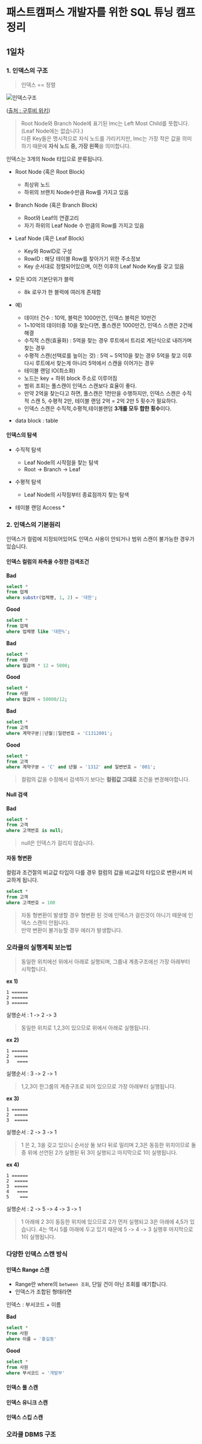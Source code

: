 # 패스트캠퍼스 개발자를 위한 SQL 튜닝 캠프 정리

## 1일차

### 1. 인덱스의 구조

> 인덱스 == 정렬

![인덱스구조](./images/인덱스구조.png)

([출처 : 구루비 위키](http://wiki.gurubee.net/pages/viewpage.action?pageId=26739921))  

> Root Node와 Branch Node에 표기된 lmc는 Left Most Child를 뜻합니다.  
(Leaf Node에는 없습니다.)  
다른 Key들은 명시적으로 자식 노드를 가리키지만, lmc는 가장 작은 값을 의미하기 때문에 **자식 노드 중, 가장 왼쪽**을 의미합니다.  
  
인덱스는 3개의 Node 타입으로 분류됩니다.  

* Root Node (혹은 Root Block)
  * 최상위 노드
  * 하위의 브랜치 Node수만큼 Row를 가지고 있음 
* Branch Node (혹은 Branch Block)
  * Root와 Leaf의 연결고리
  * 자기 하위의 Leaf Node 수 만큼의 Row를 가지고 있음
* Leaf Node (혹은 Leaf Block)
  * Key와 RowID로 구성
  * RowID : 해당 테이블 Row를 찾아가기 위한 주소정보
  * Key 순서대로 정렬되어있으며, 이전 이후의 Leaf Node Key를 갖고 있음

* 모든 IO의 기본단위가 블럭
  * 8k 로우가 한 블럭에 여러개 존재함

* 예)
  * 데이터 건수 : 10억, 블럭은 1000만건, 인덱스 블럭은 10만건
  * 1~10억의 데이터중 10을 찾는다면, 풀스캔은 1000만건, 인덱스 스캔은 2건에 해결
  * 수직적 스캔(효율화) : 5억을 찾는 경우 루트에서 트리로 계단식으로 내려가며 찾는 경우 
  * 수평적 스캔(선택로를 높이는 것) : 5억 ~ 5억10을 찾는 경우 5억을 찾고 이후 다시 루트에서 찾는게 아니라 5억에서 스캔을 이어가는 경우
  * 테이블 랜덤 IO(최소화)
  * 노드는 key + 하위 block 주소로 이루어짐
  * 범위 조회는 풀스캔이 인덱스 스캔보다 효율이 좋다.
  * 만약 2억을 찾는다고 하면, 풀스캔은 1천만을 수행하지만, 인덱스 스캔은 수직적 스캔 5, 수평적 2만, 테이블 랜덤 2억 = 2억 2만 5 횟수가 필요하다.
  * 인덱스 스캔은 수직적,수평적,테이블랜덤 **3개를 모두 합한 횟수**이다.

* data block : table

#### 인덱스의 탐색

* 수직적 탐색
  * Leaf Node의 시작점을 찾는 탐색
  * Root -> Branch -> Leaf
* 수평적 탐색
  * Leaf Node의 시작점부터 종료점까지 찾는 탐색

* 테이블 랜덤 Access
  * 

### 2. 인덱스의 기본원리

인덱스가 컬럼에 지정되어있어도 인덱스 사용이 안되거나 범위 스캔이 불가능한 경우가 있습니다.

#### 인덱스 컬럼의 좌측을 수정한 검색조건

**Bad**

```sql
select *
from 업체
where substr(업체명, 1, 2) = '대한';
```

**Good**

```sql
select * 
from 업체
where 업체명 like '대한%';
```

**Bad**

```sql
select *
from 사원
where 월급여 * 12 = 5000;
```

**Good**

```sql
select *
from 사원
where 월급여 = 50000/12;
```

**Bad**

```sql
select *
from 고객
where 계약구분||년월||일련번호 = 'C1312001';
```

**Good**

```sql
select *
from 고객
where 계약구분 = 'C' and 년월 = '1312' and 일변번호 = '001';
```

> 컬럼의 값을 수정해서 검색하기 보다는 **컬럼값 그대로** 조건을 변경해야합니다.


#### Null 검색

**Bad**

```sql
select *
from 고객
where 고객번호 is null;
```

> null은 인덱스가 걸리지 않습니다.  

#### 자동 형변환

컬럼과 조건절의 비교값 타입이 다를 경우 컬럼의 값을 비교값의 타입으로 변환시켜 비교하게 됩니다.

```sql
select *
from 고객
where 고객번호 = 100
```

> 자동 형변환이 발생할 경우 형변환 된 것에 인덱스가 걸린것이 아니기 때문에 인덱스 스캔이 안됩니다.  
만약 변환이 불가능할 경우 에러가 발생합니다.

### 오라클의 실행계획 보는법

> 동일한 위치에선 위에서 아래로 실행되며, 그룹내 계층구조에선 가장 아래부터 시작합니다.

**ex 1)**

```
1 ======  
2 ======  
3 ======  
```  

실행순서 : 1 -> 2 -> 3 

> 동일한 위치로 1,2,3이 있으므로 위에서 아래로 실행됩니다.

**ex 2)**

```
1 ======  
2  =====  
3   ====  
```  

실행순서 : 3 -> 2 -> 1 

> 1,2,3이 한그룹의 계층구조로 되어 있으므로 가장 아래부터 실행됩니다.

**ex 3)**

```
1 ======  
2  =====  
3  =====  
```  

실행순서 : 2 -> 3 -> 1 

> 1 은 2, 3을 갖고 있으니 순서상 둘 보다 뒤로 밀리며 2,3은 동등한 위치이므로 둘 중 위에 선언된 2가 실행된 뒤 3이 실행되고 마지막으로 1이 실행됩니다. 

**ex 4)**

```
1 ======  
2  =====  
3  =====  
4   ====  
5    ===
```

실행순서 : 2 -> 5 -> 4 -> 3 -> 1

> 1 아래에 2 3이 동등한 위치에 있으므로 2가 먼저 실행되고 3은 아래에 4,5가 있습니다. 4는 역시 5를 아래에 두고 있기 때문에 5 -> 4 -> 3 실행후 마지막으로 1이 실행됩니다.

### 다양한 인덱스 스캔 방식

#### 인덱스 Range 스캔

* Range란 where의 ```between 조회```, 단일 건이 아닌 조회를 얘기합니다.  
* 인덱스가 조합된 형태라면 

인덱스 : 부서코드 + 이름  

**Bad**

```sql
select *
from 사원
where 이름 = '홍길동'
```

**Good**

```sql
select *
from 사원
where 부서코드 = '개발부'
```


#### 인덱스 풀 스캔

#### 인덱스 유니크 스캔

#### 인덱스 스킵 스캔

### 오라클 DBMS 구조

